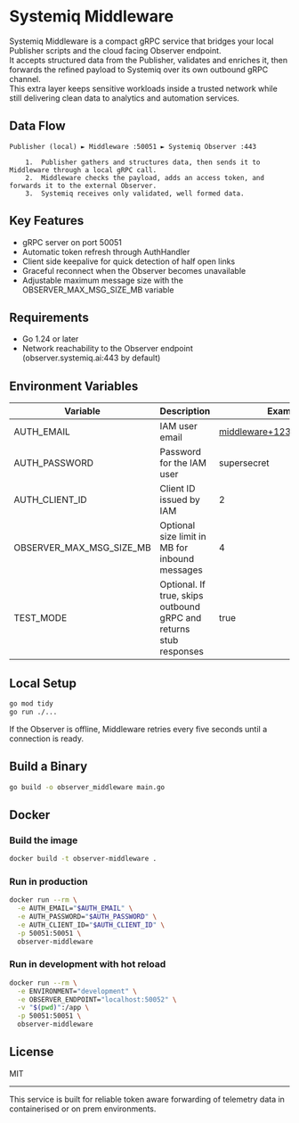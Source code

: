 # Systemiq Middleware

Systemiq Middleware is a compact gRPC service that bridges your local Publisher scripts and the cloud facing Observer endpoint.  
It accepts structured data from the Publisher, validates and enriches it, then forwards the refined payload to Systemiq over its own outbound gRPC channel.  
This extra layer keeps sensitive workloads inside a trusted network while still delivering clean data to analytics and automation services.

## Data Flow

```text
Publisher (local) ► Middleware :50051 ► Systemiq Observer :443

	1.	Publisher gathers and structures data, then sends it to Middleware through a local gRPC call.
	2.	Middleware checks the payload, adds an access token, and forwards it to the external Observer.
	3.	Systemiq receives only validated, well formed data.
```

## Key Features

- gRPC server on port 50051
- Automatic token refresh through AuthHandler
- Client side keepalive for quick detection of half open links
- Graceful reconnect when the Observer becomes unavailable
- Adjustable maximum message size with the OBSERVER_MAX_MSG_SIZE_MB variable

## Requirements

- Go 1.24 or later
- Network reachability to the Observer endpoint (observer.systemiq.ai:443 by default)

## Environment Variables

| Variable                   | Description                                               | Example                          |
|----------------------------|-----------------------------------------------------------|----------------------------------|
| AUTH_EMAIL                 | IAM user email                                            | middleware+1234@systemiq.ai      |
| AUTH_PASSWORD              | Password for the IAM user                                 | supersecret                      |
| AUTH_CLIENT_ID             | Client ID issued by IAM                                   | 2                                |
| OBSERVER_MAX_MSG_SIZE_MB   | Optional size limit in MB for inbound messages            | 4                                |
| TEST_MODE                  | Optional. If true, skips outbound gRPC and returns stub responses   | true                             |

## Local Setup

```bash
go mod tidy
go run ./...
```

If the Observer is offline, Middleware retries every five seconds until a connection is ready.

## Build a Binary

```bash
go build -o observer_middleware main.go
```

## Docker

### Build the image

```bash
docker build -t observer-middleware .
```

### Run in production

```bash
docker run --rm \
  -e AUTH_EMAIL="$AUTH_EMAIL" \
  -e AUTH_PASSWORD="$AUTH_PASSWORD" \
  -e AUTH_CLIENT_ID="$AUTH_CLIENT_ID" \
  -p 50051:50051 \
  observer-middleware
```

### Run in development with hot reload

```bash
docker run --rm \
  -e ENVIRONMENT="development" \
  -e OBSERVER_ENDPOINT="localhost:50052" \
  -v "$(pwd)":/app \
  -p 50051:50051 \
  observer-middleware
```

## License

MIT

---

This service is built for reliable token aware forwarding of telemetry data in containerised or on prem environments.
